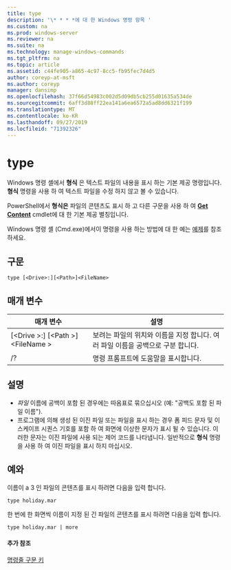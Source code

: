 ```yaml
---
title: type
description: '\* * * *에 대 한 Windows 명령 항목 '
ms.custom: na
ms.prod: windows-server
ms.reviewer: na
ms.suite: na
ms.technology: manage-windows-commands
ms.tgt_pltfrm: na
ms.topic: article
ms.assetid: c44fe905-a865-4c97-8cc5-fb95fec7d4d5
author: coreyp-at-msft
ms.author: coreyp
manager: dansimp
ms.openlocfilehash: 37f66d54983c002d5d09db5cb255d01635a534de
ms.sourcegitcommit: 6aff3d88ff22ea141a6ea6572a5ad8dd6321f199
ms.translationtype: MT
ms.contentlocale: ko-KR
ms.lasthandoff: 09/27/2019
ms.locfileid: "71392326"
---
```

# <a name="type"></a>type


Windows 명령 셸에서 **형식** 은 텍스트 파일의 내용을 표시 하는 기본 제공 명령입니다. **형식** 명령을 사용 하 여 텍스트 파일을 수정 하지 않고 볼 수 있습니다.


PowerShell에서 **형식은** 파일의 콘텐츠도 표시 하 고 다른 구문을 사용 하 여 **[Get Content](https://docs.microsoft.com/powershell/module/microsoft.powershell.management/get-content)** cmdlet에 대 한 기본 제공 별칭입니다.


Windows 명령 셸 (Cmd.exe)에서이 명령을 사용 하는 방법에 대 한 예는 [예제](#BKMK_examples)를 참조 하세요.

## <a name="syntax"></a>구문

```
type [<Drive>:][<Path>]<FileName>
```

## <a name="parameters"></a>매개 변수

|매개 변수|설명|
|---------|-----------|
|[\<Drive >:] [\<Path >] \<FileName >|보려는 파일의 위치와 이름을 지정 합니다. 여러 파일 이름을 공백으로 구분 합니다.|
|/?|명령 프롬프트에 도움말을 표시합니다.|

## <a name="remarks"></a>설명

-   *파일* 이름에 공백이 포함 된 경우에는 따옴표로 묶으십시오 (예: "공백도 포함 된 파일 이름").
-   프로그램에 의해 생성 된 이진 파일 또는 파일을 표시 하는 경우 폼 피드 문자 및 이스케이프 시퀀스 기호를 포함 하 여 화면에 이상한 문자가 표시 될 수 있습니다. 이러한 문자는 이진 파일에 사용 되는 제어 코드를 나타냅니다. 일반적으로 **형식** 명령을 사용 하 여 이진 파일을 표시 하지 마십시오.

## <a name="BKMK_examples"></a>예와

이름이 a 3 인 파일의 콘텐츠를 표시 하려면 다음을 입력 합니다.
```
type holiday.mar 
```
한 번에 한 화면씩 이름이 지정 된 긴 파일의 콘텐츠를 표시 하려면 다음을 입력 합니다.
```
type holiday.mar | more 
```

#### <a name="additional-references"></a>추가 참조

[명령줄 구문 키](command-line-syntax-key.md)
